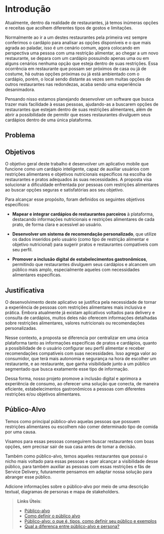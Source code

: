 # Introdução

Atualmente, dentro da realidade de restaurantes, já temos inúmeras opções e receitas que acolhem diferentes tipos de gostos e limitações. 

Normalmente ao ir a um destes restaurantes pela primeira vez sempre conferimos o cardápio para analisar as opções disponíveis e o que mais agrada ao paladar, isso é um cenário comum, agora colocando em perspectiva uma pessoa com uma restrição alimentar, ao chegar a um novo restaurante, se depara com um cardápio possuindo apenas uma ou em alguns cenários nenhuma opção que esteja dentro de suas restrições. Essa ocorrência em restaurante que possam ser próximos de casa ou já de costume, há outras opções próximas ou já está ambientado com o cardápio, porém, o local sendo distante as vezes sem muitas opções de outros restaurantes nas redondezas, acaba sendo uma experiência desanimadora.  

Pensando nisso estamos planejando desenvolver um software que busca trazer mais facilidade à essas pessoas, ajudando-as a buscarem opções de restaurantes que estejam dentro de suas restrições alimentares, além de abrir a possibilidade de permitir que esses restaurantes divulguem seus cardápios dentro de uma única plataforma. 

## Problema

## Objetivos

O objetivo geral deste trabalho é desenvolver um aplicativo mobile que funcione como um cardápio inteligente, capaz de auxiliar usuários com restrições alimentares e objetivos nutricionais específicos na escolha de restaurantes e pratos adequados às suas necessidades. A proposta visa solucionar a dificuldade enfrentada por pessoas com restrições alimentares ao buscar opções seguras e satisfatórias aos seu objetivo. 

Para alcançar esse propósito, foram definidos os seguintes objetivos específicos: 

- **Mapear e integrar cardápios de restaurantes parceiros** à plataforma, destacando informações nutricionais e restrições alimentares de cada prato, de forma clara e acessível ao usuário. 

- **Desenvolver um sistema de recomendação personalizado**, que utilize os dados inseridos pelo usuário (como tipo de restrição alimentar e objetivo nutricional) para sugerir pratos e restaurantes compatíveis com seu perfil. 

- **Promover a inclusão digital de estabelecimentos gastronômicos**, permitindo que restaurantes divulguem seus cardápios e alcancem um público mais amplo, especialmente aqueles com necessidades alimentares específicas.
  
## Justificativa

O desenvolvimento deste aplicativo se justifica pela necessidade de tornar a experiência de pessoas com restrições alimentares mais inclusiva e prática. Embora atualmente já existam aplicativos voltados para delivery e consulta de cardápios, muitos deles não oferecem informações detalhadas sobre restrições alimentares, valores nutricionais ou recomendações personalizadas. 

Nesse contexto, a proposta se diferencia por centralizar em uma única plataforma tanto as informações específicas de pratos e cardápios, quanto a possibilidade de o usuário configurar seu perfil alimentar e receber recomendações compatíveis com suas necessidades. Isso agrega valor ao consumidor, que terá mais autonomia e segurança na hora de escolher um restaurante, e ao restaurante, que ganha visibilidade junto a um público segmentado que busca exatamente esse tipo de informação. 

Dessa forma, nosso projeto promove a inclusão digital e aprimora a experiência de consumo, ao oferecer uma solução que conecta, de maneira eficiente, estabelecimentos gastronômicos a pessoas com diferentes restrições e/ou objetivos alimentares. 

## Público-Alvo

Temos como principal público-alvo aquelas pessoas que possuem restrições alimentares ou escolhem não comer determinado tipo de comida por uma causa. 

Visamos para essas pessoas conseguirem buscar restaurantes com boas opções, sem precisar sair de sua casa antes de tomar a decisão. 

Também como público-alvo, temos aqueles restaurantes que possui o nicho mais voltado para essas pessoas e quer alcançar a visibilidade desse público, para também auxiliar as pessoas com essas restrições e fãs de Service Delivery, futuramente pensamos em adaptar nossa solução para abranger esse público.

Adicione informações sobre o público-alvo por meio de uma descrição textual, diagramas de personas e mapa de stakeholders.

> **Links Úteis**:
> - [Público-alvo](https://blog.hotmart.com/pt-br/publico-alvo/)
> - [Como definir o público alvo](https://exame.com/pme/5-dicas-essenciais-para-definir-o-publico-alvo-do-seu-negocio/)
> - [Público-alvo: o que é, tipos, como definir seu público e exemplos](https://klickpages.com.br/blog/publico-alvo-o-que-e/)
> - [Qual a diferença entre público-alvo e persona?](https://rockcontent.com/blog/diferenca-publico-alvo-e-persona/)

